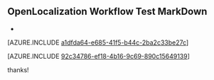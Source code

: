 ## OpenLocalization Workflow Test MarkDown
* 

[AZURE.INCLUDE [a1dfda64-e685-41f5-b44c-2ba2c33be27c](calleeMd1.md)]



[AZURE.INCLUDE [92c34786-ef18-4b16-9c69-890c15649139](calleeMd2.md)]

 
thanks!